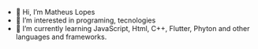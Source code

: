 - 👋 Hi, I’m Matheus Lopes
- 👀 I’m interested in programing, tecnologies
- 🌱 I’m currently learning JavaScript, Html, C++, Flutter, Phyton and other languages and frameworks.
